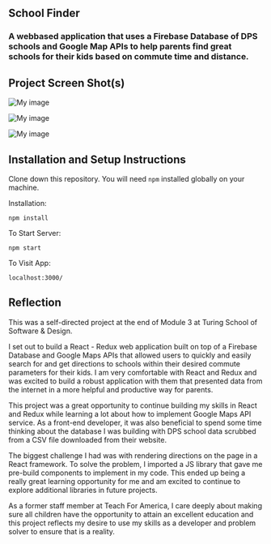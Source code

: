 ## School Finder
### A webbased application that uses a Firebase Database of DPS schools and Google Map APIs to help parents find great schools for their kids based on commute time and distance.

## Project Screen Shot(s)

![My image](/Users/samjohnson/turing/mod3/school-finder/screenshots/School.Finder.Welcome.png)

![My image](/Users/samjohnson/turing/mod3/school-finder/screenshots/School.Directions.png)

![My image](/Users/samjohnson/turing/mod3/school-finder/screenshots/School.Results.png)

## Installation and Setup Instructions

Clone down this repository. You will need `npm` installed globally on your machine.  

Installation:

`npm install`  

<!-- To Run Test Suite: //tests will be pushed up shortly -->

<!-- `npm test`   -->

To Start Server:

`npm start`  

To Visit App:

`localhost:3000/`  

## Reflection

This was a self-directed project at the end of Module 3 at Turing School of Software & Design.  

I set out to build a React - Redux web application built on top of a Firebase Database and Google Maps APIs that allowed users to quickly and easily search for and get directions to schools within their desired commute parameters for their kids. I am very comfortable with React and Redux and was excited to build a robust application with them that presented data from the internet in a more helpful and productive way for parents.

This project was a great opportunity to continue building my skills in React and Redux while learning a lot about how to implement Google Maps API service.  As a front-end developer, it was also beneficial to spend some time thinking about the database I was building with DPS school data scrubbed from a CSV file downloaded from their website.

The biggest challenge I had was with rendering directions on the page in a React framework.  To solve the problem, I imported a JS library that gave me pre-build components to implement in my code. This ended up being a really great learning opportunity for me and  am excited to continue to explore additional libraries in future projects.

As a former staff member at Teach For America, I care deeply about making sure all children have the opportunity to attain an excellent education and this project reflects my desire to use my skills as a developer and problem solver to ensure that is a reality.
